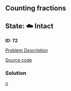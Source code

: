 ## Counting fractions

## State: :cloud: **Intact**

**ID: 72**

[Problem Description](https://projecteuler.net/problem=72)

[Source code](main.cpp)

### Solution
0